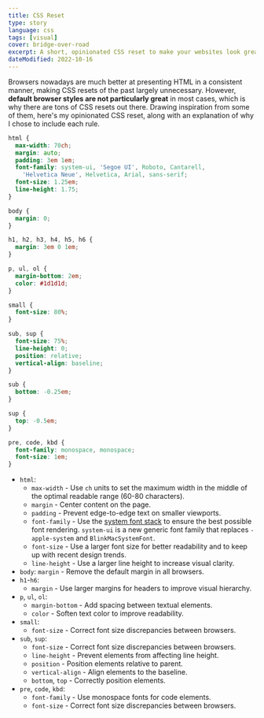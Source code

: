 ```yaml
---
title: CSS Reset
type: story
language: css
tags: [visual]
cover: bridge-over-road
excerpt: A short, opinionated CSS reset to make your websites look great everywhere.
dateModified: 2022-10-16
---
```


Browsers nowadays are much better at presenting HTML in a consistent manner, making CSS resets of the past largely unnecessary. However, **default browser styles are not particularly great** in most cases, which is why there are tons of CSS resets out there. Drawing inspiration from some of them, here's my opinionated CSS reset, along with an explanation of why I chose to include each rule.

```css
html {
  max-width: 70ch;
  margin: auto;
  padding: 3em 1em;
  font-family: system-ui, 'Segoe UI', Roboto, Cantarell,
    'Helvetica Neue', Helvetica, Arial, sans-serif;
  font-size: 1.25em;
  line-height: 1.75;
}

body {
  margin: 0;
}

h1, h2, h3, h4, h5, h6 {
  margin: 3em 0 1em;
}

p, ul, ol {
  margin-bottom: 2em;
  color: #1d1d1d;
}

small {
  font-size: 80%;
}

sub, sup {
  font-size: 75%;
  line-height: 0;
  position: relative;
  vertical-align: baseline;
}

sub {
  bottom: -0.25em;
}

sup {
  top: -0.5em;
}

pre, code, kbd {
  font-family: monospace, monospace;
  font-size: 1em;
}
```

- `html`:
  - `max-width` - Use `ch` units to set the maximum width in the middle of the optimal readable range (60-80 characters).
  - `margin` - Center content on the page.
  - `padding` - Prevent edge-to-edge text on smaller viewports.
  - `font-family` - Use the [system font stack](/css/s/system-font-stack) to ensure the best possible font rendering. `system-ui` is a new generic font family that replaces `-apple-system` and `BlinkMacSystemFont`.
  - `font-size` - Use a larger font size for better readability and to keep up with recent design trends.
  - `line-height` - Use a larger line height to increase visual clarity.
- `body`:
  `margin` - Remove the default margin in all browsers.
- `h1`-`h6`:
  - `margin` - Use larger margins for headers to improve visual hierarchy.
- `p`, `ul`, `ol`:
  - `margin-bottom` - Add spacing between textual elements.
  - `color` - Soften text color to improve readability.
- `small`:
  - `font-size` - Correct font size discrepancies between browsers.
- `sub`, `sup`:
  - `font-size` - Correct font size discrepancies between browsers.
  - `line-height` - Prevent elements from affecting line height.
  - `position` - Position elements relative to parent.
  - `vertical-align` - Align elements to the baseline.
  - `bottom`, `top` - Correctly position elements.
- `pre`, `code`, `kbd`:
  - `font-family` - Use monospace fonts for code elements.
  - `font-size` - Correct font size discrepancies between browsers.
